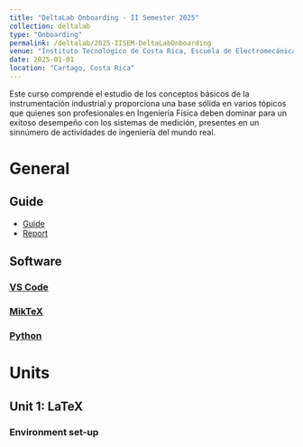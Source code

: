 ```yaml
---
title: "DeltaLab Onboarding - II Semester 2025"
collection: deltalab
type: "Onboarding"
permalink: /deltalab/2025-IISEM-DeltaLabOnboarding
venue: "Instituto Tecnológico de Costa Rica, Escuela de Electromecánica"
date: 2025-01-01
location: "Cartago, Costa Rica"
---
```

Este curso comprende el estudio de los conceptos básicos de la instrumentación industrial y proporciona una base sólida en varios tópicos que quienes son profesionales en Ingeniería Física deben dominar para un exitoso desempeño con los sistemas de medición, presentes en un sinnúmero de actividades de ingeniería del mundo real.

# General
## Guide
* [Guide](https://github.com/DeltaLabo/onboarding/blob/main/guide/00_guide.pdf)
* [Report]()

## Software

### [VS Code](https://code.visualstudio.com/download)
### [MikTeX](https://miktex.org/download)
### [Python](https://www.python.org/downloads/)

# Units

## Unit 1: LaTeX
### Environment set-up

